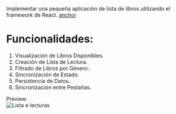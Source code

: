 Implementar una pequeña aplicación de lista de libros utilizando el framework de React. [anchor](https://enlace.tld "Live Demo")

# Funcionalidades:
1. Visualización de Libros Disponibles.
2. Creación de Lista de Lectura.
3. Filtrado de Libros por Género:.
4. Sincronización de Estado.
5. Persistencia de Datos.
6. Sincronización entre Pestañas.

Preview:  
![Lista e lecturas](https://github.com/jimeneza14/r2/assets/5090471/02c3eb4a-9dfb-4a7e-b699-5a8445fc62af)
